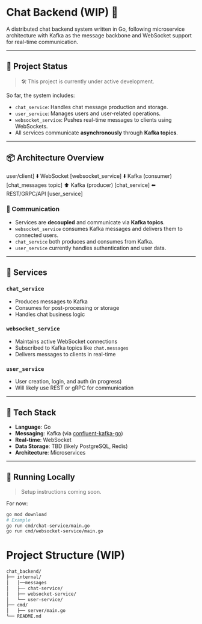 # Chat Backend (WIP) 💬

A distributed chat backend system written in Go, following microservice architecture with Kafka as the message backbone and WebSocket support for real-time communication.

---

## 🚧 Project Status

> 🛠️ This project is currently under active development.

So far, the system includes:

- `chat_service`: Handles chat message production and storage.
- `user_service`: Manages users and user-related operations.
- `websocket_service`: Pushes real-time messages to clients using WebSockets.
- All services communicate **asynchronously** through **Kafka topics**.

---

## 📦 Architecture Overview

user/client]
⬇️ WebSocket
[websocket_service]
⬇️ Kafka (consumer)
[chat_messages topic]
⬆️ Kafka (producer)
[chat_service]
⬅️ REST/GRPC/API
[user_service]



### 🔗 Communication
- Services are **decoupled** and communicate via **Kafka topics**.
- `websocket_service` consumes Kafka messages and delivers them to connected users.
- `chat_service` both produces and consumes from Kafka.
- `user_service` currently handles authentication and user data.

---

## 🧩 Services

### `chat_service`
- Produces messages to Kafka
- Consumes for post-processing or storage
- Handles chat business logic

### `websocket_service`
- Maintains active WebSocket connections
- Subscribed to Kafka topics like `chat.messages`
- Delivers messages to clients in real-time

### `user_service`
- User creation, login, and auth (in progress)
- Will likely use REST or gRPC for communication

---

## 🧰 Tech Stack

- **Language**: Go
- **Messaging**: Kafka (via [confluent-kafka-go](https://github.com/confluentinc/confluent-kafka-go))
- **Real-time**: WebSocket
- **Data Storage**: TBD (likely PostgreSQL, Redis)
- **Architecture**: Microservices

---

## 🔧 Running Locally

> Setup instructions coming soon.

For now:
```bash
go mod download
# Example
go run cmd/chat-service/main.go
go run cmd/websocket-service/main.go
```

# Project Structure (WIP)
```bash
chat_backend/
├── internal/
│   │──messages
│   ├── chat-service/
│   ├── websocket-service/
│   └── user-service/
├── cmd/
│   ├── server/main.go
└── README.md
